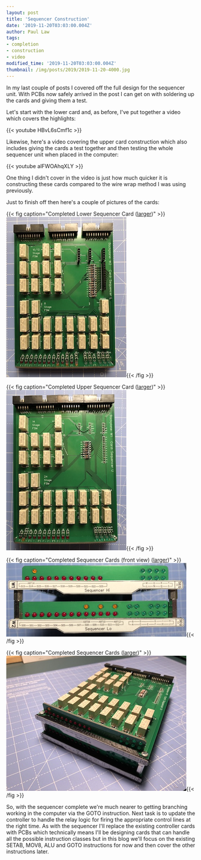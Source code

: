 ```yaml
---
layout: post
title: 'Sequencer Construction'
date: '2019-11-20T03:03:00.004Z'
author: Paul Law
tags:
- completion
- construction
- video
modified_time: '2019-11-20T03:03:00.004Z'
thumbnail: /img/posts/2019/2019-11-20-4000.jpg
---
```


In my last couple of posts I covered off the full design for the sequencer unit. With PCBs now safely arrived in the post I
can get on with soldering up the cards and giving them a test.

Let's start with the lower card and, as before, I've put together a video which covers the highlights:

{{< youtube HBvL6sCmf1c >}}

Likewise, here's a video covering the upper card construction which also includes giving the cards a test together and then testing the whole sequencer unit when placed in the computer:

{{< youtube aIFWOAhqXLY >}}

One thing I didn't cover in the video is just how much quicker it is constructing these cards compared to the wire wrap method
I was using previously.

Just to finish off then here's a couple of pictures of the cards:

{{< fig caption="Completed Lower Sequencer Card ([larger](/img/pages/sql-1002.jpg))" >}}![Completed Lower Sequencer Card](/img/posts/2019/2019-11-20-0000.jpg){{< /fig >}}

{{< fig caption="Completed Upper Sequencer Card ([larger](/img/pages/sqh-1002.jpg))" >}}![Completed Upper Sequencer Card](/img/posts/2019/2019-11-20-0001.jpg){{< /fig >}}

{{< fig caption="Completed Sequencer Cards (front view) ([larger](/img/posts/2019/2019-11-20-1002.jpg))" >}}![Completed Sequencer Cards (front view)](/img/posts/2019/2019-11-20-0002.jpg){{< /fig >}}

{{< fig caption="Completed Sequencer Cards ([larger](/img/posts/2019/2019-11-20-1003.jpg))" >}}![Completed Sequencer Cards](/img/posts/2019/2019-11-20-0003.jpg){{< /fig >}}

So, with the sequencer complete we're much nearer to getting branching working in the computer via the GOTO instruction. Next task is to update the controller to handle the relay logic for firing the appropriate control lines at the right time. As with the sequencer I'll replace the existing controller cards with PCBs which technically means I'll be designing cards that can handle all the possible instruction classes but in this blog we'll focus on the existing SETAB, MOV8, ALU and GOTO instructions for now and then cover the other instructions later.
